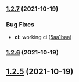 ### [1.2.7](https://github.com/GrayDigital/gd-ui/compare/v1.2.6...v1.2.7) (2021-10-19)


### Bug Fixes

* **ci:** working ci ([5aa1baa](https://github.com/GrayDigital/gd-ui/commit/5aa1baad9cf3274a89b3b26ed13faffb283d444f))

### [1.2.6](https://github.com/GrayDigital/gd-ui/compare/v1.2.5...v1.2.6) (2021-10-19)

## [1.2.5](https://github.com/GrayDigital/gd-ui/compare/v1.2.4...v1.2.5) (2021-10-19)
